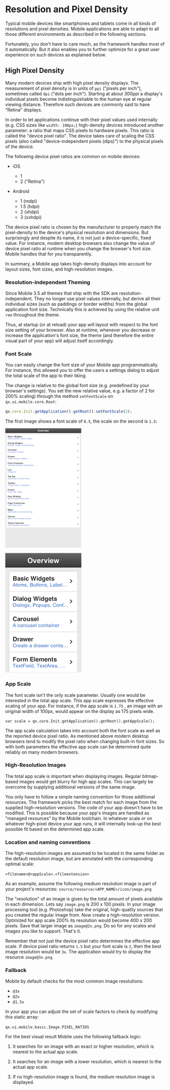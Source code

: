 # Resolution and Pixel Density

Typical mobile devices like smartphones and tablets come in all kinds of
resolutions and pixel densities. Mobile applications are able to adapt to all
those different environments as described in the following sections.

Fortunately, you don't have to care much, as the framework handles most of it
automatically. But it also enables you to further optimize for a great user
experience on such devices as explained below.

## High Pixel Density

Many modern devices ship with high pixel density displays. The measurement of
pixel density is in units of `ppi` ("pixels per inch"), sometimes called `dpi`
("dots per inch"). Starting at about 300ppi a display's individual pixels become
indistinguishable to the human eye at regular viewing distance. Therefore such
devices are commonly said to have "Retina" displays.

In order to let applications continue with their pixel values used internally
(e.g. CSS sizes like `width: 100px;`) high-density devices introduced another
parameter: a ratio that maps CSS pixels to hardware pixels. This ratio is called
the "device pixel ratio". The device takes care of scaling the CSS pixels (also
called "device-independent pixels (dips)") to the physical pixels of the device.

The following device pixel ratios are common on mobile devices:

- iOS

  - 1
  - 2 ("Retina")

- Android
  - 1 (mdpi)
  - 1.5 (hdpi)
  - 2 (xhdpi)
  - 3 (xxhdpi)

The device pixel ratio is chosen by the manufacturer to properly match the
pixel-density to the device's physical resolution and dimensions. But
surprisingly and despite its name, it is not just a device-specific, fixed
value. For instance, modern desktop browsers also change the value of device
pixel ratio at runtime when you change the browser's font size. Mobile handles
that for you transparently.

In summary, a Mobile app takes high-density displays into account for layout
sizes, font sizes, and high-resolution images.

### Resolution-independent Theming

Since Mobile 3.5 all themes that ship with the SDK are resolution-independent.
They no longer use pixel values internally, but derive all their individual
sizes (such as paddings or border widths) from the global application font size.
Technically this is achieved by using the relative unit `rem` throughout the
theme.

Thus, at startup (or at reload) your app will layout with respect to the font
size setting of your browser. Also at runtime, whenever you decrease or increase
the application's font size, the theme (and therefore the entire visual part of
your app) will adjust itself accordingly.

### Font Scale

You can easily change the font size of your Mobile app programmatically. For
instance, this allowed you to offer the users a settings dialog to adjust the
total scale of the app to their liking.

The change is relative to the global font size (e.g. predefined by your
browser's settings). You set the new relative value, e.g. a factor of 2 for 200%
scaling) through the method `setFontScale` on `qx.ui.mobile.core.Root`:

```javascript
qx.core.Init.getApplication().getRoot().setFontScale(2);
```

The first image shows a font scale of `0.5`, the scale on the second is `1.5`:

![image](resolution-50.png)

![image](resolution-150.png)

### App Scale

The font scale isn't the only scale parameter. Usually one would be interested
in the total app scale. This app scale expresses the effective scaling of your
app. For instance, if the app scale is `1.75` , an image with an original width
of 100px, would appear on the display as 175 pixels wide.

```
var scale = qx.core.Init.getApplication().getRoot().getAppScale();
```

The app scale calculation takes into account both the font scale as well as the
reported device pixel ratio. As mentioned above modern desktop browsers tend to
modify the pixel ratio when changing built-in font sizes. So with both
parameters the effective app scale can be determined quite reliably on many
modern browsers.

### High-Resolution Images

The total app scale is important when displaying images. Regular bitmap-based
images would get blurry for high app scales. This can largely be overcome by
supplying additional versions of the same image.

You only have to follow a simple naming convention for those additional
resources. The framework picks the best match for each image from the supplied
high-resolution versions. The code of your app doesn't have to be modified. This
is possible because your app's images are handled as "managed resources" by the
Mobile toolchain. In whatever scale or on whatever high-pixel device your app
runs, it will internally look-up the best possible fit based on the determined
app scale.

### Location and naming conventions

The high-resolution images are assumed to be located in the same folder as the
default resolution image, but are annotated with the corresponding optimal
scale:

`<filename>@<appScale>.<fileextension>`

As an example, assume the following medium resolution image is part of your
project's resources: `source/resource/<APP_NAME>/icon/image.png`

The "resolution" of an image is given by the total amount of pixels available in
each dimension. Lets say `image.png` is 200 x 100 pixels. In your image
processing tool (e.g. Photoshop) take the original, high-quality sources that
you created the regular image from. Now create a high-resolution version.
Optimized for app scale 200% its resolution would become 400 x 200 pixels. Save
that larger image as `image@2x.png`. Do so for any scales and images you like to
support. That's it.

Remember that not just the device pixel ratio determines the effective app
scale. If device pixel ratio returns `1.5` but your font scale is `2`, then the
best image resolution would be `3x`. The application would try to display the
resource `image@3x.png`.

### Fallback

Mobile by default checks for the most common image resolutions:

- `@3x`
- `@2x`
- `@1.5x`

In your app you can adjust the set of scale factors to check by modifying this
static array:

`qx.ui.mobile.basic.Image.PIXEL_RATIOS`

For the best visual result Mobile uses the following fallback logic:

1.  It searches for an image with an exact or higher resolution, which is
    nearest to the actual app scale.

2.  It searches for an image with a lower resolution, which is nearest to the
    actual app scale.

3.  If no high-resolution image is found, the medium resolution image is
    displayed.
